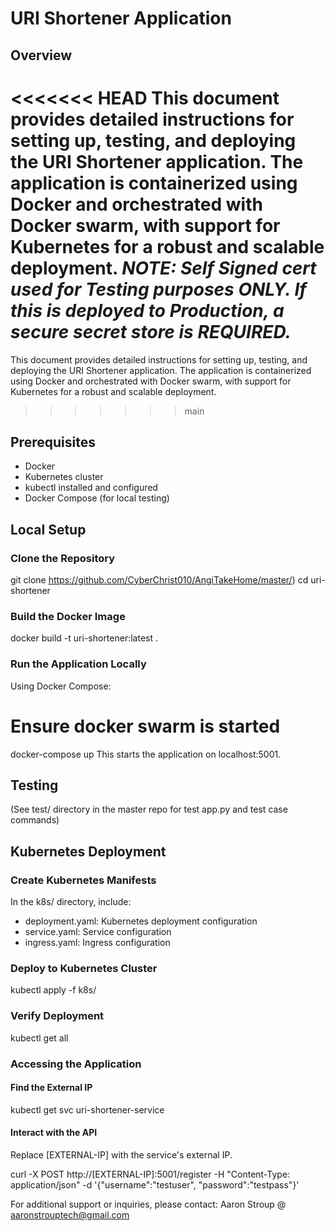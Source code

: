 # URI Shortener Application

## Overview
<<<<<<< HEAD
This document provides detailed instructions for setting up, testing, and deploying the URI Shortener application. The application is containerized using Docker and orchestrated with Docker swarm, with support for Kubernetes for a robust and scalable deployment. ***NOTE: Self Signed cert used for Testing purposes ONLY. If this is deployed to Production, a secure secret store is REQUIRED.***
=======
This document provides detailed instructions for setting up, testing, and deploying the URI Shortener application. The application is containerized using Docker and orchestrated with Docker swarm, with support for Kubernetes for a robust and scalable deployment.
>>>>>>> main

## Prerequisites
- Docker
- Kubernetes cluster
- kubectl installed and configured
- Docker Compose (for local testing)

## Local Setup
### Clone the Repository
git clone https://github.com/CyberChrist010/AngiTakeHome/master/)
cd uri-shortener

### Build the Docker Image
docker build -t uri-shortener:latest .

### Run the Application Locally
Using Docker Compose:

# Ensure docker swarm is started
docker-compose up
This starts the application on localhost:5001.

## Testing
(See test/ directory in the master repo for test app.py and test case commands)

## Kubernetes Deployment
### Create Kubernetes Manifests
In the k8s/ directory, include:
- deployment.yaml: Kubernetes deployment configuration
- service.yaml: Service configuration
- ingress.yaml: Ingress configuration

### Deploy to Kubernetes Cluster
kubectl apply -f k8s/

### Verify Deployment
kubectl get all

### Accessing the Application
#### Find the External IP
kubectl get svc uri-shortener-service

#### Interact with the API
Replace [EXTERNAL-IP] with the service's external IP.

curl -X POST http://[EXTERNAL-IP]:5001/register -H "Content-Type: application/json" -d '{"username":"testuser", "password":"testpass"}'

For additional support or inquiries, please contact: Aaron Stroup @ aaronstrouptech@gmail.com
